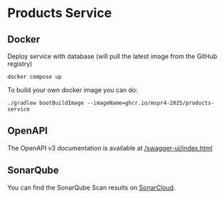 # Products Service

## Docker

Deploy service with database (will pull the latest image from the GitHub registry)

```shell
docker compose up
```

To build your own docker image you can do:

```shell
./gradlew bootBuildImage --imageName=ghcr.io/mspr4-2025/products-service
```

## OpenAPI

The OpenAPI v3 documentation is available at [/swagger-ui/index.html](http://localhost:8080/swagger-ui/index.html)

## SonarQube

You can find the SonarQube Scan results on [SonarCloud](https://sonarcloud.io/project/overview?id=MSPR4-2025_products-service).
